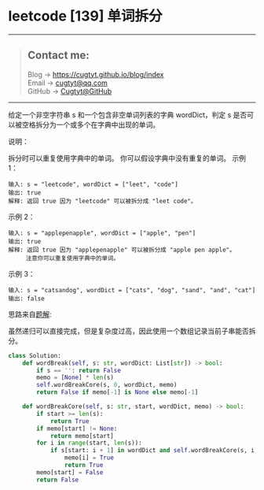 # leetcode [139] 单词拆分

---
> ## Contact me:
> Blog -> <https://cugtyt.github.io/blog/index>  
> Email -> <cugtyt@qq.com>  
> GitHub -> [Cugtyt@GitHub](https://github.com/Cugtyt)

---

给定一个非空字符串 s 和一个包含非空单词列表的字典 wordDict，判定 s 是否可以被空格拆分为一个或多个在字典中出现的单词。

说明：

拆分时可以重复使用字典中的单词。
你可以假设字典中没有重复的单词。
示例 1：
```
输入: s = "leetcode", wordDict = ["leet", "code"]
输出: true
解释: 返回 true 因为 "leetcode" 可以被拆分成 "leet code"。
```

示例 2：
```
输入: s = "applepenapple", wordDict = ["apple", "pen"]
输出: true
解释: 返回 true 因为 "applepenapple" 可以被拆分成 "apple pen apple"。
     注意你可以重复使用字典中的单词。
```

示例 3：
```
输入: s = "catsandog", wordDict = ["cats", "dog", "sand", "and", "cat"]
输出: false
```

思路来自[题解](https://leetcode-cn.com/problems/word-break/solution/dan-ci-chai-fen-by-leetcode/):

虽然递归可以直接完成，但是复杂度过高，因此使用一个数组记录当前子串能否拆分。

``` python
class Solution:
    def wordBreak(self, s: str, wordDict: List[str]) -> bool:
        if s == '': return False
        memo = [None] * len(s)
        self.wordBreakCore(s, 0, wordDict, memo)
        return False if memo[-1] is None else memo[-1]

    def wordBreakCore(self, s: str, start, wordDict, memo) -> bool:
        if start >= len(s):
            return True
        if memo[start] != None:
            return memo[start]
        for i in range(start, len(s)):
            if s[start: i + 1] in wordDict and self.wordBreakCore(s, i + 1, wordDict, memo):
                memo[i] = True
                return True
        memo[start] = False
        return False
```